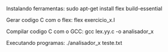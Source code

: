 Instalando ferramentas:
sudo apt-get install flex build-essential

Gerar codigo C com o flex:
flex exercicio_x.l

Compilar codigo C com o GCC:
gcc lex.yy.c -o analisador_x

Executando programas:
./analisador_x teste.txt
